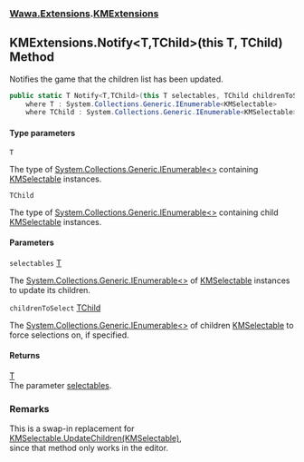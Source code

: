 ### [Wawa.Extensions](Wawa.Extensions.md 'Wawa.Extensions').[KMExtensions](KMExtensions.md 'Wawa.Extensions.KMExtensions')

## KMExtensions.Notify<T,TChild>(this T, TChild) Method

Notifies the game that the children list has been updated.

```csharp
public static T Notify<T,TChild>(this T selectables, TChild childrenToSelect)
    where T : System.Collections.Generic.IEnumerable<KMSelectable>
    where TChild : System.Collections.Generic.IEnumerable<KMSelectable>;
```
#### Type parameters

<a name='Wawa.Extensions.KMExtensions.Notify_T,TChild_(thisT,TChild).T'></a>

`T`

The type of [System.Collections.Generic.IEnumerable&lt;&gt;](https://docs.microsoft.com/en-us/dotnet/api/System.Collections.Generic.IEnumerable-1 'System.Collections.Generic.IEnumerable`1') containing [KMSelectable](https://docs.microsoft.com/en-us/dotnet/api/KMSelectable 'KMSelectable') instances.

<a name='Wawa.Extensions.KMExtensions.Notify_T,TChild_(thisT,TChild).TChild'></a>

`TChild`

The type of [System.Collections.Generic.IEnumerable&lt;&gt;](https://docs.microsoft.com/en-us/dotnet/api/System.Collections.Generic.IEnumerable-1 'System.Collections.Generic.IEnumerable`1') containing child [KMSelectable](https://docs.microsoft.com/en-us/dotnet/api/KMSelectable 'KMSelectable') instances.
#### Parameters

<a name='Wawa.Extensions.KMExtensions.Notify_T,TChild_(thisT,TChild).selectables'></a>

`selectables` [T](KMExtensions.Notify(T,TChild).md#Wawa.Extensions.KMExtensions.Notify_T,TChild_(thisT,TChild).T 'Wawa.Extensions.KMExtensions.Notify<T,TChild>(this T, TChild).T')

The [System.Collections.Generic.IEnumerable&lt;&gt;](https://docs.microsoft.com/en-us/dotnet/api/System.Collections.Generic.IEnumerable-1 'System.Collections.Generic.IEnumerable`1') of [KMSelectable](https://docs.microsoft.com/en-us/dotnet/api/KMSelectable 'KMSelectable') instances to update its children.

<a name='Wawa.Extensions.KMExtensions.Notify_T,TChild_(thisT,TChild).childrenToSelect'></a>

`childrenToSelect` [TChild](KMExtensions.Notify(T,TChild).md#Wawa.Extensions.KMExtensions.Notify_T,TChild_(thisT,TChild).TChild 'Wawa.Extensions.KMExtensions.Notify<T,TChild>(this T, TChild).TChild')

The [System.Collections.Generic.IEnumerable&lt;&gt;](https://docs.microsoft.com/en-us/dotnet/api/System.Collections.Generic.IEnumerable-1 'System.Collections.Generic.IEnumerable`1') of children [KMSelectable](https://docs.microsoft.com/en-us/dotnet/api/KMSelectable 'KMSelectable') to force selections on, if specified.

#### Returns
[T](KMExtensions.Notify(T,TChild).md#Wawa.Extensions.KMExtensions.Notify_T,TChild_(thisT,TChild).T 'Wawa.Extensions.KMExtensions.Notify<T,TChild>(this T, TChild).T')  
The parameter [selectables](KMExtensions.Notify(T,TChild).md#Wawa.Extensions.KMExtensions.Notify_T,TChild_(thisT,TChild).selectables 'Wawa.Extensions.KMExtensions.Notify<T,TChild>(this T, TChild).selectables').

### Remarks
  
This is a swap-in replacement for [KMSelectable.UpdateChildren(KMSelectable)](https://docs.microsoft.com/en-us/dotnet/api/KMSelectable.UpdateChildren#KMSelectable_UpdateChildren_KMSelectable_ 'KMSelectable.UpdateChildren(KMSelectable)'),  
since that method only works in the editor.